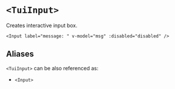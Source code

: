 # `<TuiInput>`

Creates interactive input box.

```vue-html
<Input label="message: " v-model="msg" :disabled="disabled" />
```

## Aliases

`<TuiInput>` can be also referenced as:

- `<Input>`
